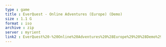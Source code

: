 ```yaml
---
type : game
title : EverQuest - Online Adventures (Europe) (Demo)
size : 1.1 G
format : iso
archive : zip
server : myrient
link2 : EverQuest%20-%20Online%20Adventures%20%28Europe%29%20%28Demo%29
---
```


